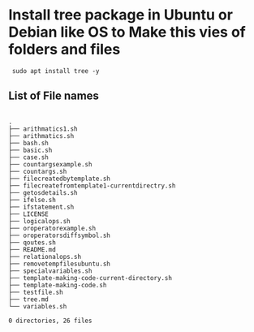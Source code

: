 # Install tree package in Ubuntu or Debian like OS to Make this vies of folders and files
<pre><code> sudo apt install tree -y </code></pre>
 
 ## List of File names
 
<pre>
<code>
.
├── arithmatics1.sh
├── arithmatics.sh
├── bash.sh
├── basic.sh
├── case.sh
├── countargsexample.sh
├── countargs.sh
├── filecreatedbytemplate.sh
├── filecreatefromtemplate1-currentdirectry.sh
├── getosdetails.sh
├── ifelse.sh
├── ifstatement.sh
├── LICENSE
├── logicalops.sh
├── oroperatorexample.sh
├── oroperatorsdiffsymbol.sh
├── qoutes.sh
├── README.md
├── relationalops.sh
├── removetempfilesubuntu.sh
├── specialvariables.sh
├── template-making-code-current-directory.sh
├── template-making-code.sh
├── testfile.sh
├── tree.md
└── variables.sh

0 directories, 26 files
</code>
</pre>




